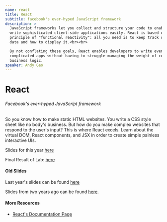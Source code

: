 ```yaml
---
name: react
title: React
subtitle: facebook's ever-hyped JavaScript framework
description: >
  JavaScript frameworks let you collect and structure your code to enable you to
  write sophisticated client-side applications easily. React is based on the
  principle of "functional reactivity": all you need is to keep track of your
  data and how to display it.<br><br>

  By not conflating these goals, React enables developers to write even very
  complicated apps without having to struggle managing the weight of complicated
  business logic.
speaker: Andy Gao
---
```


# React
###### Facebook's ever-hyped JavaScript framework

So you know how to make static HTML websites. You write a CSS style sheet like no body's business. But how do you make complex websites that respond to the user's input? This is where React excels. Learn about the virtual DOM, React components, and JSX in order to create simple painless interactive UIs.

Slides for this year [here](https://docs.google.com/presentation/d/10M3L_ZattuQ_dmgQtNVDvqML_JaYccENDYWCMMOneG0/edit?usp=sharing)

Final Result of Lab: [here](https://github.com/andyjgao/lab-React)

#### Old Slides
Last year's slides can be found [here](https://docs.google.com/presentation/d/1y5qssBx13GuFUZR7F6ramtVUZlO2VyCKLU89uUvgC28/edit?usp=sharing)

Slides from two years ago can be found [here][1].

[1]: slides.pdf

#### More Resources
- [React's Documentation Page](https://reactjs.org/docs/getting-started.html)
